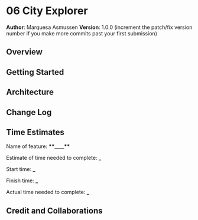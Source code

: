 # 06 City Explorer

**Author**: Marquesa Asmussen
**Version**: 1.0.0 (increment the patch/fix version number if you make more commits past your first submission)

## Overview

<!-- Provide a high level overview of what this application is and why you are building it, beyond the fact that it's an assignment for this class. (i.e. What's your problem domain?) -->

## Getting Started

<!-- What are the steps that a user must take in order to build this app on their own machine and get it running? -->

## Architecture

<!-- Provide a detailed description of the application design. What technologies (languages, libraries, etc) you're using, and any other relevant design information. -->

## Change Log

<!-- Use this area to document the iterative changes made to your application as each feature is successfully implemented. Use time stamps. Here's an example:

01-01-2001 4:59pm - Application now has a fully-functional express server, with a GET route for the location resource. -->

## Time Estimates

Name of feature: ******\*\*******\_\_\_\_******\*\*******

Estimate of time needed to complete: **\_**

Start time: **\_**

Finish time: **\_**

Actual time needed to complete: **\_**

## Credit and Collaborations

<!-- Give credit (and a link) to other people or resources that helped you build this application. -->
